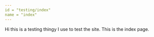 ```yaml
---
id = "testing/index"
name = "index"
---
```


Hi this is a testing thingy I use to test the site.
This is the index page.
